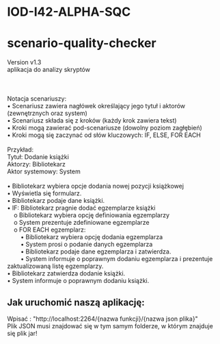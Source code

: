 # IOD-I42-ALPHA-SQC
# scenario-quality-checker 
Version v1.3 <br />
aplikacja do analizy skryptów<br /><br />
<br /><br />
Notacja scenariuszy:<br />
• Scenariusz zawiera nagłówek określający jego tytuł i aktorów (zewnętrznych oraz system)<br />
• Scenariusz składa się z kroków (każdy krok zawiera tekst)<br />
• Kroki mogą zawierać pod-scenariusze (dowolny poziom zagłębień)<br />
• Kroki mogą się zaczynać od słów kluczowych: IF, ELSE, FOR EACH<br />
<br />
Przykład:<br />
Tytuł: Dodanie książki<br />
Aktorzy:  Bibliotekarz<br />
Aktor systemowy: System<br />
<br />
• Bibliotekarz wybiera opcje dodania nowej pozycji książkowej<br />
• Wyświetla się formularz.<br />
• Bibliotekarz podaje dane książki.<br />
• IF: Bibliotekarz pragnie dodać egzemplarze książki<br />
&nbsp; &nbsp; o Bibliotekarz wybiera opcję definiowania egzemplarzy<br />
&nbsp; &nbsp; o System prezentuje zdefiniowane egzemplarze<br />
&nbsp; &nbsp; o FOR EACH egzemplarz:<br />
&nbsp; &nbsp; &nbsp; &nbsp; • Bibliotekarz wybiera opcję dodania egzemplarza<br />
&nbsp; &nbsp; &nbsp; &nbsp; • System prosi o podanie danych egzemplarza<br />
&nbsp; &nbsp; &nbsp; &nbsp; • Bibliotekarz podaje dane egzemplarza i zatwierdza.<br />
&nbsp; &nbsp; &nbsp; &nbsp; • System informuje o poprawnym dodaniu egzemplarza i prezentuje zaktualizowaną listę egzemplarzy.<br />
• Bibliotekarz zatwierdza dodanie książki.<br />
• System informuje o poprawnym dodaniu książki.

## Jak uruchomić naszą aplikację:
Wpisać : "http://localhost:2264/{nazwa funkcji}/{nazwa json plika}" <br />
Plik JSON musi znajdować się w tym samym folderze, w którym znajduje się plik jar!
